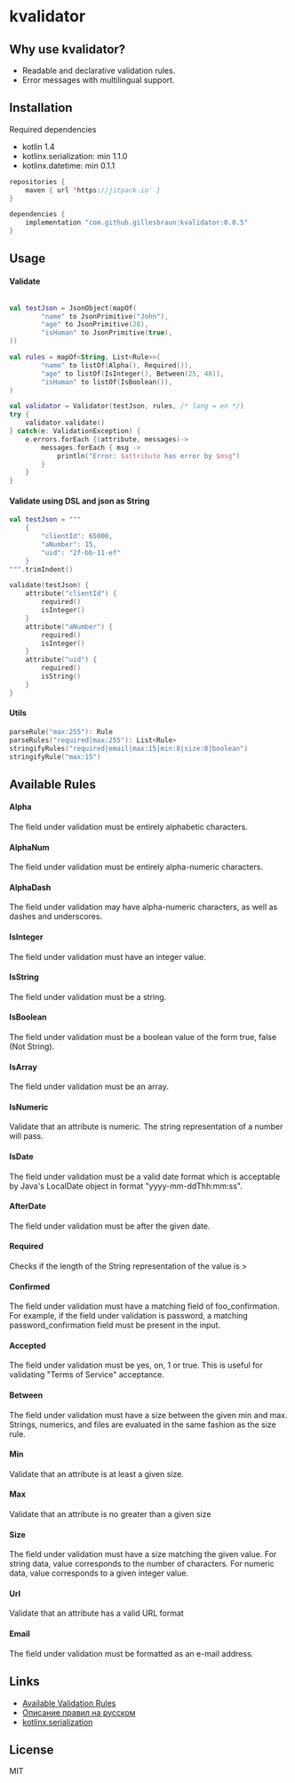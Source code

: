 # **kvalidator**

## Why use kvalidator?

* Readable and declarative validation rules.
* Error messages with multilingual support.
 
## Installation
Required dependencies
- kotlin 1.4
- kotlinx.serialization: min 1.1.0
- kotlinx.datetime: min 0.1.1

```kts
repositories {
    maven { url 'https://jitpack.io' }
}

dependencies {
    implementation "com.github.gillesbraun:kvalidator:0.0.5"
}
```

## Usage

#### Validate
```kt

val testJson = JsonObject(mapOf(
        "name" to JsonPrimitive("John"),
        "age" to JsonPrimitive(28),
        "isHuman" to JsonPrimitive(true),
))

val rules = mapOf<String, List<Rule>>(
        "name" to listOf(Alpha(), Required()),
        "age" to listOf(IsInteger(), Between(25, 48)),
        "isHuman" to listOf(IsBoolean()),
)

val validator = Validator(testJson, rules, /* lang = en */)
try {
    validator.validate()
} catch(e: ValidationException) {
    e.errors.forEach {(attribute, messages)->
        messages.forEach { msg ->
            println("Error: $attribute has error by $msg")
        }
    }
}

```
#### Validate using DSL and json as String
```kt
val testJson = """
    {
        "clientId": 65000,
        "aNumber": 15,
        "uid": "2f-bb-11-ef"
    }
""".trimIndent()

validate(testJson) {
    attribute("clientId") {
        required()
        isInteger()
    }
    attribute("aNumber") {
        required()
        isInteger()
    }
    attribute("uid") {
        required()
        isString()
    }
}
```

#### Utils
```kt
parseRule("max:255"): Rule
parseRules("required|max:255"): List<Rule>
stringifyRules("required|email|max:15|min:8|size:8|boolean")
stringifyRule("max:15")
```


## Available Rules

#### Alpha
 The field under validation must be entirely alphabetic characters.
####  AlphaNum
 The field under validation must be entirely alpha-numeric characters.
#### AlphaDash
 The field under validation may have alpha-numeric characters, as well as dashes and underscores.
#### IsInteger
 The field under validation must have an integer value.
#### IsString
 The field under validation must be a string.
#### IsBoolean
 The field under validation must be a boolean value of the form true, false (Not String).
#### IsArray
 The field under validation must be an array.
#### IsNumeric
 Validate that an attribute is numeric. The string representation of a number will pass.
#### IsDate
 The field under validation must be a valid date format which is acceptable by Java's LocalDate object in format "yyyy-mm-ddThh:mm:ss".
#### AfterDate
 The field under validation must be after the given date.
#### Required
 Checks if the length of the String representation of the value is >
#### Confirmed
 The field under validation must have a matching field of foo_confirmation. For example, if the field under validation is password, a matching password_confirmation field must be present in the input.
#### Accepted
 The field under validation must be yes, on, 1 or true. This is useful for validating "Terms of Service" acceptance.
#### Between
 The field under validation must have a size between the given min and max. Strings, numerics, and files are evaluated in the same fashion as the size rule.
#### Min
 Validate that an attribute is at least a given size.
#### Max
 Validate that an attribute is no greater than a given size
#### Size
 The field under validation must have a size matching the given value. For string data, value corresponds to the number of characters. For numeric data, value corresponds to a given integer value.
#### Url
 Validate that an attribute has a valid URL format
#### Email
 The field under validation must be formatted as an e-mail address.

## Links
- [Available Validation Rules](https://laravel.com/docs/5.8/validation#available-validation-rules)
- [Описание правил на русском](https://laravel.ru/docs/v5/validation#%D0%B4%D0%BE%D1%81%D1%82%D1%83%D0%BF%D0%BD%D1%8B%D0%B5][https://laravel.ru/docs/v5/validation#%D0%B4%D0%BE%D1%81%D1%82%D1%83%D0%BF%D0%BD%D1%8B%D0%B5)
- [kotlinx.serialization](https://github.com/Kotlin/kotlinx.serialization)

## License
 MIT
